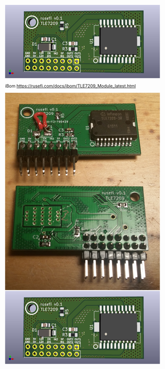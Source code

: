 ![image](TLE7209_Module.jpg)

iBom https://rusefi.com/docs/ibom/TLE7209_Module_latest.html

![image](TLE7209_works_with_jumper_wire.jpg)
![image](TLE7209_Module.jpg)